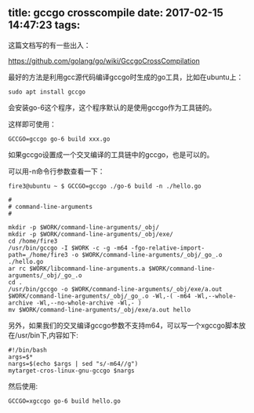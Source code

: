 title: gccgo crosscompile
date: 2017-02-15 14:47:23
tags:
---

这篇文档写的有一些出入：

https://github.com/golang/go/wiki/GccgoCrossCompilation

最好的方法是利用gcc源代码编译gccgo时生成的go工具，比如在ubuntu上：

```
sudo apt install gccgo
```

会安装go-6这个程序，这个程序默认的是使用gccgo作为工具链的。

这样即可使用：

```
GCCGO=gccgo go-6 build xxx.go
```

如果gccgo设置成一个交叉编译的工具链中的gccgo，也是可以的。


可以用-n命令行参数查看一下：

```
fire3@ubuntu ~ $ GCCGO=gccgo ./go-6 build -n ./hello.go 

#
# command-line-arguments
#

mkdir -p $WORK/command-line-arguments/_obj/
mkdir -p $WORK/command-line-arguments/_obj/exe/
cd /home/fire3
/usr/bin/gccgo -I $WORK -c -g -m64 -fgo-relative-import-path=_/home/fire3 -o $WORK/command-line-arguments/_obj/_go_.o ./hello.go
ar rc $WORK/libcommand-line-arguments.a $WORK/command-line-arguments/_obj/_go_.o
cd .
/usr/bin/gccgo -o $WORK/command-line-arguments/_obj/exe/a.out $WORK/command-line-arguments/_obj/_go_.o -Wl,-( -m64 -Wl,--whole-archive -Wl,--no-whole-archive -Wl,- )
mv $WORK/command-line-arguments/_obj/exe/a.out hello

```

另外，如果我们的交叉编译gccgo参数不支持m64，可以写一个xgccgo脚本放在/usr/bin下,内容如下:

```
#!/bin/bash
args=$*
nargs=$(echo $args | sed "s/-m64//g")
mytarget-cros-linux-gnu-gccgo $nargs
```

然后使用:

```
GCCGO=xgccgo go-6 build hello.go
```
